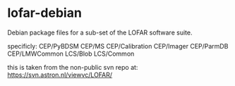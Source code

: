 lofar-debian
============

Debian package files for a sub-set of the LOFAR software suite.

specificly: CEP/PyBDSM CEP/MS CEP/Calibration CEP/Imager CEP/ParmDB
             CEP/LMWCommon LCS/Blob LCS/Common
             
 this is taken from the non-public svn repo at:
 https://svn.astron.nl/viewvc/LOFAR/
 

